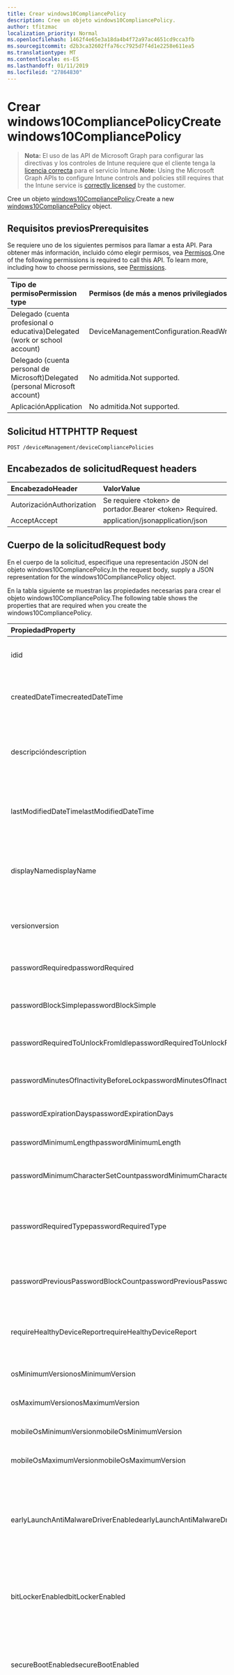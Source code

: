 ```yaml
---
title: Crear windows10CompliancePolicy
description: Cree un objeto windows10CompliancePolicy.
author: tfitzmac
localization_priority: Normal
ms.openlocfilehash: 1462f4e65e3a18da4b4f72a97ac4651cd9cca3fb
ms.sourcegitcommit: d2b3ca32602ffa76cc7925d7f4d1e2258e611ea5
ms.translationtype: MT
ms.contentlocale: es-ES
ms.lasthandoff: 01/11/2019
ms.locfileid: "27864830"
---
```

# <a name="create-windows10compliancepolicy"></a><span data-ttu-id="e93c3-103">Crear windows10CompliancePolicy</span><span class="sxs-lookup"><span data-stu-id="e93c3-103">Create windows10CompliancePolicy</span></span>

> <span data-ttu-id="e93c3-104">**Nota:** El uso de las API de Microsoft Graph para configurar las directivas y los controles de Intune requiere que el cliente tenga la [licencia correcta](https://go.microsoft.com/fwlink/?linkid=839381) para el servicio Intune.</span><span class="sxs-lookup"><span data-stu-id="e93c3-104">**Note:** Using the Microsoft Graph APIs to configure Intune controls and policies still requires that the Intune service is [correctly licensed](https://go.microsoft.com/fwlink/?linkid=839381) by the customer.</span></span>

<span data-ttu-id="e93c3-105">Cree un objeto [windows10CompliancePolicy](../resources/intune-deviceconfig-windows10compliancepolicy.md).</span><span class="sxs-lookup"><span data-stu-id="e93c3-105">Create a new [windows10CompliancePolicy](../resources/intune-deviceconfig-windows10compliancepolicy.md) object.</span></span>
## <a name="prerequisites"></a><span data-ttu-id="e93c3-106">Requisitos previos</span><span class="sxs-lookup"><span data-stu-id="e93c3-106">Prerequisites</span></span>
<span data-ttu-id="e93c3-p101">Se requiere uno de los siguientes permisos para llamar a esta API. Para obtener más información, incluido cómo elegir permisos, vea [Permisos](/graph/permissions-reference).</span><span class="sxs-lookup"><span data-stu-id="e93c3-p101">One of the following permissions is required to call this API. To learn more, including how to choose permissions, see [Permissions](/graph/permissions-reference).</span></span>

|<span data-ttu-id="e93c3-109">Tipo de permiso</span><span class="sxs-lookup"><span data-stu-id="e93c3-109">Permission type</span></span>|<span data-ttu-id="e93c3-110">Permisos (de más a menos privilegiados)</span><span class="sxs-lookup"><span data-stu-id="e93c3-110">Permissions (from most to least privileged)</span></span>|
|:---|:---|
|<span data-ttu-id="e93c3-111">Delegado (cuenta profesional o educativa)</span><span class="sxs-lookup"><span data-stu-id="e93c3-111">Delegated (work or school account)</span></span>|<span data-ttu-id="e93c3-112">DeviceManagementConfiguration.ReadWrite.All</span><span class="sxs-lookup"><span data-stu-id="e93c3-112">DeviceManagementConfiguration.ReadWrite.All</span></span>|
|<span data-ttu-id="e93c3-113">Delegado (cuenta personal de Microsoft)</span><span class="sxs-lookup"><span data-stu-id="e93c3-113">Delegated (personal Microsoft account)</span></span>|<span data-ttu-id="e93c3-114">No admitida.</span><span class="sxs-lookup"><span data-stu-id="e93c3-114">Not supported.</span></span>|
|<span data-ttu-id="e93c3-115">Aplicación</span><span class="sxs-lookup"><span data-stu-id="e93c3-115">Application</span></span>|<span data-ttu-id="e93c3-116">No admitida.</span><span class="sxs-lookup"><span data-stu-id="e93c3-116">Not supported.</span></span>|

## <a name="http-request"></a><span data-ttu-id="e93c3-117">Solicitud HTTP</span><span class="sxs-lookup"><span data-stu-id="e93c3-117">HTTP Request</span></span>
<!-- {
  "blockType": "ignored"
}
-->
``` http
POST /deviceManagement/deviceCompliancePolicies
```

## <a name="request-headers"></a><span data-ttu-id="e93c3-118">Encabezados de solicitud</span><span class="sxs-lookup"><span data-stu-id="e93c3-118">Request headers</span></span>
|<span data-ttu-id="e93c3-119">Encabezado</span><span class="sxs-lookup"><span data-stu-id="e93c3-119">Header</span></span>|<span data-ttu-id="e93c3-120">Valor</span><span class="sxs-lookup"><span data-stu-id="e93c3-120">Value</span></span>|
|:---|:---|
|<span data-ttu-id="e93c3-121">Autorización</span><span class="sxs-lookup"><span data-stu-id="e93c3-121">Authorization</span></span>|<span data-ttu-id="e93c3-122">Se requiere &lt;token&gt; de portador.</span><span class="sxs-lookup"><span data-stu-id="e93c3-122">Bearer &lt;token&gt; Required.</span></span>|
|<span data-ttu-id="e93c3-123">Accept</span><span class="sxs-lookup"><span data-stu-id="e93c3-123">Accept</span></span>|<span data-ttu-id="e93c3-124">application/json</span><span class="sxs-lookup"><span data-stu-id="e93c3-124">application/json</span></span>|

## <a name="request-body"></a><span data-ttu-id="e93c3-125">Cuerpo de la solicitud</span><span class="sxs-lookup"><span data-stu-id="e93c3-125">Request body</span></span>
<span data-ttu-id="e93c3-126">En el cuerpo de la solicitud, especifique una representación JSON del objeto windows10CompliancePolicy.</span><span class="sxs-lookup"><span data-stu-id="e93c3-126">In the request body, supply a JSON representation for the windows10CompliancePolicy object.</span></span>

<span data-ttu-id="e93c3-127">En la tabla siguiente se muestran las propiedades necesarias para crear el objeto windows10CompliancePolicy.</span><span class="sxs-lookup"><span data-stu-id="e93c3-127">The following table shows the properties that are required when you create the windows10CompliancePolicy.</span></span>

|<span data-ttu-id="e93c3-128">Propiedad</span><span class="sxs-lookup"><span data-stu-id="e93c3-128">Property</span></span>|<span data-ttu-id="e93c3-129">Tipo</span><span class="sxs-lookup"><span data-stu-id="e93c3-129">Type</span></span>|<span data-ttu-id="e93c3-130">Descripción</span><span class="sxs-lookup"><span data-stu-id="e93c3-130">Description</span></span>|
|:---|:---|:---|
|<span data-ttu-id="e93c3-131">id</span><span class="sxs-lookup"><span data-stu-id="e93c3-131">id</span></span>|<span data-ttu-id="e93c3-132">Cadena</span><span class="sxs-lookup"><span data-stu-id="e93c3-132">String</span></span>|<span data-ttu-id="e93c3-133">Clave de la entidad.</span><span class="sxs-lookup"><span data-stu-id="e93c3-133">Key of the entity.</span></span> <span data-ttu-id="e93c3-134">Heredado de [deviceCompliancePolicy](../resources/intune-deviceconfig-devicecompliancepolicy.md).</span><span class="sxs-lookup"><span data-stu-id="e93c3-134">Inherited from [deviceCompliancePolicy](../resources/intune-deviceconfig-devicecompliancepolicy.md)</span></span>|
|<span data-ttu-id="e93c3-135">createdDateTime</span><span class="sxs-lookup"><span data-stu-id="e93c3-135">createdDateTime</span></span>|<span data-ttu-id="e93c3-136">DateTimeOffset</span><span class="sxs-lookup"><span data-stu-id="e93c3-136">DateTimeOffset</span></span>|<span data-ttu-id="e93c3-137">Fecha y hora en la que se creó el objeto.</span><span class="sxs-lookup"><span data-stu-id="e93c3-137">DateTime the object was created.</span></span> <span data-ttu-id="e93c3-138">Heredado de [deviceCompliancePolicy](../resources/intune-deviceconfig-devicecompliancepolicy.md).</span><span class="sxs-lookup"><span data-stu-id="e93c3-138">Inherited from [deviceCompliancePolicy](../resources/intune-deviceconfig-devicecompliancepolicy.md)</span></span>|
|<span data-ttu-id="e93c3-139">descripción</span><span class="sxs-lookup"><span data-stu-id="e93c3-139">description</span></span>|<span data-ttu-id="e93c3-140">Cadena</span><span class="sxs-lookup"><span data-stu-id="e93c3-140">String</span></span>|<span data-ttu-id="e93c3-141">Descripción proporcionada por el administrador de la configuración del dispositivo.</span><span class="sxs-lookup"><span data-stu-id="e93c3-141">Admin provided description of the Device Configuration.</span></span> <span data-ttu-id="e93c3-142">Heredado de [deviceCompliancePolicy](../resources/intune-deviceconfig-devicecompliancepolicy.md).</span><span class="sxs-lookup"><span data-stu-id="e93c3-142">Inherited from [deviceCompliancePolicy](../resources/intune-deviceconfig-devicecompliancepolicy.md)</span></span>|
|<span data-ttu-id="e93c3-143">lastModifiedDateTime</span><span class="sxs-lookup"><span data-stu-id="e93c3-143">lastModifiedDateTime</span></span>|<span data-ttu-id="e93c3-144">DateTimeOffset</span><span class="sxs-lookup"><span data-stu-id="e93c3-144">DateTimeOffset</span></span>|<span data-ttu-id="e93c3-145">Fecha y hora en la que se modificó el objeto por última vez.</span><span class="sxs-lookup"><span data-stu-id="e93c3-145">DateTime the object was last modified.</span></span> <span data-ttu-id="e93c3-146">Heredado de [deviceCompliancePolicy](../resources/intune-deviceconfig-devicecompliancepolicy.md).</span><span class="sxs-lookup"><span data-stu-id="e93c3-146">Inherited from [deviceCompliancePolicy](../resources/intune-deviceconfig-devicecompliancepolicy.md)</span></span>|
|<span data-ttu-id="e93c3-147">displayName</span><span class="sxs-lookup"><span data-stu-id="e93c3-147">displayName</span></span>|<span data-ttu-id="e93c3-148">Cadena</span><span class="sxs-lookup"><span data-stu-id="e93c3-148">String</span></span>|<span data-ttu-id="e93c3-149">Nombre proporcionado por el administrador de la configuración del dispositivo.</span><span class="sxs-lookup"><span data-stu-id="e93c3-149">Admin provided name of the device configuration.</span></span> <span data-ttu-id="e93c3-150">Heredado de [deviceCompliancePolicy](../resources/intune-deviceconfig-devicecompliancepolicy.md).</span><span class="sxs-lookup"><span data-stu-id="e93c3-150">Inherited from [deviceCompliancePolicy](../resources/intune-deviceconfig-devicecompliancepolicy.md)</span></span>|
|<span data-ttu-id="e93c3-151">version</span><span class="sxs-lookup"><span data-stu-id="e93c3-151">version</span></span>|<span data-ttu-id="e93c3-152">Int32</span><span class="sxs-lookup"><span data-stu-id="e93c3-152">Int32</span></span>|<span data-ttu-id="e93c3-153">Versión de la configuración del dispositivo.</span><span class="sxs-lookup"><span data-stu-id="e93c3-153">Version of the device configuration.</span></span> <span data-ttu-id="e93c3-154">Heredado de [deviceCompliancePolicy](../resources/intune-deviceconfig-devicecompliancepolicy.md).</span><span class="sxs-lookup"><span data-stu-id="e93c3-154">Inherited from [deviceCompliancePolicy](../resources/intune-deviceconfig-devicecompliancepolicy.md)</span></span>|
|<span data-ttu-id="e93c3-155">passwordRequired</span><span class="sxs-lookup"><span data-stu-id="e93c3-155">passwordRequired</span></span>|<span data-ttu-id="e93c3-156">Booleano</span><span class="sxs-lookup"><span data-stu-id="e93c3-156">Boolean</span></span>|<span data-ttu-id="e93c3-157">Exige una contraseña para desbloquear el dispositivo Windows.</span><span class="sxs-lookup"><span data-stu-id="e93c3-157">Require a password to unlock Windows device.</span></span>|
|<span data-ttu-id="e93c3-158">passwordBlockSimple</span><span class="sxs-lookup"><span data-stu-id="e93c3-158">passwordBlockSimple</span></span>|<span data-ttu-id="e93c3-159">Booleano</span><span class="sxs-lookup"><span data-stu-id="e93c3-159">Boolean</span></span>|<span data-ttu-id="e93c3-160">Indica si quiere bloquear o no la contraseña simple.</span><span class="sxs-lookup"><span data-stu-id="e93c3-160">Indicates whether or not to block simple password.</span></span>|
|<span data-ttu-id="e93c3-161">passwordRequiredToUnlockFromIdle</span><span class="sxs-lookup"><span data-stu-id="e93c3-161">passwordRequiredToUnlockFromIdle</span></span>|<span data-ttu-id="e93c3-162">Booleano</span><span class="sxs-lookup"><span data-stu-id="e93c3-162">Boolean</span></span>|<span data-ttu-id="e93c3-163">Exige una contraseña para desbloquear el dispositivo inactivo.</span><span class="sxs-lookup"><span data-stu-id="e93c3-163">Require a password to unlock an idle device.</span></span>|
|<span data-ttu-id="e93c3-164">passwordMinutesOfInactivityBeforeLock</span><span class="sxs-lookup"><span data-stu-id="e93c3-164">passwordMinutesOfInactivityBeforeLock</span></span>|<span data-ttu-id="e93c3-165">Int32</span><span class="sxs-lookup"><span data-stu-id="e93c3-165">Int32</span></span>|<span data-ttu-id="e93c3-166">Minutos de inactividad antes de que sea necesaria una contraseña.</span><span class="sxs-lookup"><span data-stu-id="e93c3-166">Minutes of inactivity before a password is required.</span></span>|
|<span data-ttu-id="e93c3-167">passwordExpirationDays</span><span class="sxs-lookup"><span data-stu-id="e93c3-167">passwordExpirationDays</span></span>|<span data-ttu-id="e93c3-168">Int32</span><span class="sxs-lookup"><span data-stu-id="e93c3-168">Int32</span></span>|<span data-ttu-id="e93c3-169">La expiración de la contraseña en días.</span><span class="sxs-lookup"><span data-stu-id="e93c3-169">The password expiration in days.</span></span>|
|<span data-ttu-id="e93c3-170">passwordMinimumLength</span><span class="sxs-lookup"><span data-stu-id="e93c3-170">passwordMinimumLength</span></span>|<span data-ttu-id="e93c3-171">Int32</span><span class="sxs-lookup"><span data-stu-id="e93c3-171">Int32</span></span>|<span data-ttu-id="e93c3-172">La longitud mínima de contraseña.</span><span class="sxs-lookup"><span data-stu-id="e93c3-172">The minimum password length.</span></span>|
|<span data-ttu-id="e93c3-173">passwordMinimumCharacterSetCount</span><span class="sxs-lookup"><span data-stu-id="e93c3-173">passwordMinimumCharacterSetCount</span></span>|<span data-ttu-id="e93c3-174">Int32</span><span class="sxs-lookup"><span data-stu-id="e93c3-174">Int32</span></span>|<span data-ttu-id="e93c3-175">Número de juegos de caracteres necesarios en la contraseña.</span><span class="sxs-lookup"><span data-stu-id="e93c3-175">The number of character sets required in the password.</span></span>|
|<span data-ttu-id="e93c3-176">passwordRequiredType</span><span class="sxs-lookup"><span data-stu-id="e93c3-176">passwordRequiredType</span></span>|[<span data-ttu-id="e93c3-177">requiredPasswordType</span><span class="sxs-lookup"><span data-stu-id="e93c3-177">requiredPasswordType</span></span>](../resources/intune-deviceconfig-requiredpasswordtype.md)|<span data-ttu-id="e93c3-178">Tipo de contraseña necesaria.</span><span class="sxs-lookup"><span data-stu-id="e93c3-178">The required password type.</span></span> <span data-ttu-id="e93c3-179">Los valores posibles son: `deviceDefault`, `alphanumeric` y `numeric`.</span><span class="sxs-lookup"><span data-stu-id="e93c3-179">Possible values are: `deviceDefault`, `alphanumeric`, `numeric`.</span></span>|
|<span data-ttu-id="e93c3-180">passwordPreviousPasswordBlockCount</span><span class="sxs-lookup"><span data-stu-id="e93c3-180">passwordPreviousPasswordBlockCount</span></span>|<span data-ttu-id="e93c3-181">Int32</span><span class="sxs-lookup"><span data-stu-id="e93c3-181">Int32</span></span>|<span data-ttu-id="e93c3-182">Número de contraseñas anteriores que impide su reutilización.</span><span class="sxs-lookup"><span data-stu-id="e93c3-182">The number of previous passwords to prevent re-use of.</span></span>|
|<span data-ttu-id="e93c3-183">requireHealthyDeviceReport</span><span class="sxs-lookup"><span data-stu-id="e93c3-183">requireHealthyDeviceReport</span></span>|<span data-ttu-id="e93c3-184">Booleano</span><span class="sxs-lookup"><span data-stu-id="e93c3-184">Boolean</span></span>|<span data-ttu-id="e93c3-185">Exige que la atestación de estado de dispositivo Windows notifique los dispositivos como correctos.</span><span class="sxs-lookup"><span data-stu-id="e93c3-185">Require devices to be reported as healthy by Windows Device Health Attestation.</span></span>|
|<span data-ttu-id="e93c3-186">osMinimumVersion</span><span class="sxs-lookup"><span data-stu-id="e93c3-186">osMinimumVersion</span></span>|<span data-ttu-id="e93c3-187">Cadena</span><span class="sxs-lookup"><span data-stu-id="e93c3-187">String</span></span>|<span data-ttu-id="e93c3-188">Versión mínima de Windows 10.</span><span class="sxs-lookup"><span data-stu-id="e93c3-188">Minimum Windows 10 version.</span></span>|
|<span data-ttu-id="e93c3-189">osMaximumVersion</span><span class="sxs-lookup"><span data-stu-id="e93c3-189">osMaximumVersion</span></span>|<span data-ttu-id="e93c3-190">Cadena</span><span class="sxs-lookup"><span data-stu-id="e93c3-190">String</span></span>|<span data-ttu-id="e93c3-191">Versión máxima de Windows 10.</span><span class="sxs-lookup"><span data-stu-id="e93c3-191">Maximum Windows 10 version.</span></span>|
|<span data-ttu-id="e93c3-192">mobileOsMinimumVersion</span><span class="sxs-lookup"><span data-stu-id="e93c3-192">mobileOsMinimumVersion</span></span>|<span data-ttu-id="e93c3-193">Cadena</span><span class="sxs-lookup"><span data-stu-id="e93c3-193">String</span></span>|<span data-ttu-id="e93c3-194">Versión mínima de Windows Phone.</span><span class="sxs-lookup"><span data-stu-id="e93c3-194">Minimum Windows Phone version.</span></span>|
|<span data-ttu-id="e93c3-195">mobileOsMaximumVersion</span><span class="sxs-lookup"><span data-stu-id="e93c3-195">mobileOsMaximumVersion</span></span>|<span data-ttu-id="e93c3-196">Cadena</span><span class="sxs-lookup"><span data-stu-id="e93c3-196">String</span></span>|<span data-ttu-id="e93c3-197">Versión máxima de Windows Phone.</span><span class="sxs-lookup"><span data-stu-id="e93c3-197">Maximum Windows Phone version.</span></span>|
|<span data-ttu-id="e93c3-198">earlyLaunchAntiMalwareDriverEnabled</span><span class="sxs-lookup"><span data-stu-id="e93c3-198">earlyLaunchAntiMalwareDriverEnabled</span></span>|<span data-ttu-id="e93c3-199">Booleano</span><span class="sxs-lookup"><span data-stu-id="e93c3-199">Boolean</span></span>|<span data-ttu-id="e93c3-200">Exige que la atestación de estado de dispositivo Windows notifique los dispositivos como correctos; el controlador antimalware de inicio temprano está habilitado.</span><span class="sxs-lookup"><span data-stu-id="e93c3-200">Require devices to be reported as healthy by Windows Device Health Attestation - early launch antimalware driver is enabled.</span></span>|
|<span data-ttu-id="e93c3-201">bitLockerEnabled</span><span class="sxs-lookup"><span data-stu-id="e93c3-201">bitLockerEnabled</span></span>|<span data-ttu-id="e93c3-202">Booleano</span><span class="sxs-lookup"><span data-stu-id="e93c3-202">Boolean</span></span>|<span data-ttu-id="e93c3-203">Exige que la atestación de estado de dispositivo Windows notifique los dispositivos como correctos; BitLocker está habilitado.</span><span class="sxs-lookup"><span data-stu-id="e93c3-203">Require devices to be reported healthy by Windows Device Health Attestation - bit locker is enabled</span></span>|
|<span data-ttu-id="e93c3-204">secureBootEnabled</span><span class="sxs-lookup"><span data-stu-id="e93c3-204">secureBootEnabled</span></span>|<span data-ttu-id="e93c3-205">Booleano</span><span class="sxs-lookup"><span data-stu-id="e93c3-205">Boolean</span></span>|<span data-ttu-id="e93c3-206">Exige que la atestación de estado de dispositivo Windows notifique los dispositivos como correctos; el arranque seguro está habilitado.</span><span class="sxs-lookup"><span data-stu-id="e93c3-206">Require devices to be reported as healthy by Windows Device Health Attestation - secure boot is enabled.</span></span>|
|<span data-ttu-id="e93c3-207">codeIntegrityEnabled</span><span class="sxs-lookup"><span data-stu-id="e93c3-207">codeIntegrityEnabled</span></span>|<span data-ttu-id="e93c3-208">Booleano</span><span class="sxs-lookup"><span data-stu-id="e93c3-208">Boolean</span></span>|<span data-ttu-id="e93c3-209">Exige que la atestación de estado de dispositivo Windows notifique los dispositivos como correctos.</span><span class="sxs-lookup"><span data-stu-id="e93c3-209">Require devices to be reported as healthy by Windows Device Health Attestation.</span></span>|
|<span data-ttu-id="e93c3-210">storageRequireEncryption</span><span class="sxs-lookup"><span data-stu-id="e93c3-210">storageRequireEncryption</span></span>|<span data-ttu-id="e93c3-211">Booleano</span><span class="sxs-lookup"><span data-stu-id="e93c3-211">Boolean</span></span>|<span data-ttu-id="e93c3-212">Exige el cifrado en dispositivos Windows.</span><span class="sxs-lookup"><span data-stu-id="e93c3-212">Require encryption on windows devices.</span></span>|



## <a name="response"></a><span data-ttu-id="e93c3-213">Respuesta</span><span class="sxs-lookup"><span data-stu-id="e93c3-213">Response</span></span>
<span data-ttu-id="e93c3-214">Si se ejecuta correctamente, este método devuelve un código de respuesta `201 Created` y un objeto [windows10CompliancePolicy](../resources/intune-deviceconfig-windows10compliancepolicy.md) en el cuerpo de la respuesta.</span><span class="sxs-lookup"><span data-stu-id="e93c3-214">If successful, this method returns a `201 Created` response code and a [windows10CompliancePolicy](../resources/intune-deviceconfig-windows10compliancepolicy.md) object in the response body.</span></span>

## <a name="example"></a><span data-ttu-id="e93c3-215">Ejemplo</span><span class="sxs-lookup"><span data-stu-id="e93c3-215">Example</span></span>
### <a name="request"></a><span data-ttu-id="e93c3-216">Solicitud</span><span class="sxs-lookup"><span data-stu-id="e93c3-216">Request</span></span>
<span data-ttu-id="e93c3-217">Aquí tiene un ejemplo de la solicitud.</span><span class="sxs-lookup"><span data-stu-id="e93c3-217">Here is an example of the request.</span></span>
``` http
POST https://graph.microsoft.com/v1.0/deviceManagement/deviceCompliancePolicies
Content-type: application/json
Content-length: 954

{
  "@odata.type": "#microsoft.graph.windows10CompliancePolicy",
  "description": "Description value",
  "displayName": "Display Name value",
  "version": 7,
  "passwordRequired": true,
  "passwordBlockSimple": true,
  "passwordRequiredToUnlockFromIdle": true,
  "passwordMinutesOfInactivityBeforeLock": 5,
  "passwordExpirationDays": 6,
  "passwordMinimumLength": 5,
  "passwordMinimumCharacterSetCount": 0,
  "passwordRequiredType": "alphanumeric",
  "passwordPreviousPasswordBlockCount": 2,
  "requireHealthyDeviceReport": true,
  "osMinimumVersion": "Os Minimum Version value",
  "osMaximumVersion": "Os Maximum Version value",
  "mobileOsMinimumVersion": "Mobile Os Minimum Version value",
  "mobileOsMaximumVersion": "Mobile Os Maximum Version value",
  "earlyLaunchAntiMalwareDriverEnabled": true,
  "bitLockerEnabled": true,
  "secureBootEnabled": true,
  "codeIntegrityEnabled": true,
  "storageRequireEncryption": true
}
```

### <a name="response"></a><span data-ttu-id="e93c3-218">Respuesta</span><span class="sxs-lookup"><span data-stu-id="e93c3-218">Response</span></span>
<span data-ttu-id="e93c3-p109">Aquí tiene un ejemplo de la respuesta. Nota: Puede que el objeto de respuesta que aparece aquí se trunque para abreviar. Todas las propiedades se devolverán de una llamada real.</span><span class="sxs-lookup"><span data-stu-id="e93c3-p109">Here is an example of the response. Note: The response object shown here may be truncated for brevity. All of the properties will be returned from an actual call.</span></span>
``` http
HTTP/1.1 201 Created
Content-Type: application/json
Content-Length: 1126

{
  "@odata.type": "#microsoft.graph.windows10CompliancePolicy",
  "id": "2919ae62-ae62-2919-62ae-192962ae1929",
  "createdDateTime": "2017-01-01T00:02:43.5775965-08:00",
  "description": "Description value",
  "lastModifiedDateTime": "2017-01-01T00:00:35.1329464-08:00",
  "displayName": "Display Name value",
  "version": 7,
  "passwordRequired": true,
  "passwordBlockSimple": true,
  "passwordRequiredToUnlockFromIdle": true,
  "passwordMinutesOfInactivityBeforeLock": 5,
  "passwordExpirationDays": 6,
  "passwordMinimumLength": 5,
  "passwordMinimumCharacterSetCount": 0,
  "passwordRequiredType": "alphanumeric",
  "passwordPreviousPasswordBlockCount": 2,
  "requireHealthyDeviceReport": true,
  "osMinimumVersion": "Os Minimum Version value",
  "osMaximumVersion": "Os Maximum Version value",
  "mobileOsMinimumVersion": "Mobile Os Minimum Version value",
  "mobileOsMaximumVersion": "Mobile Os Maximum Version value",
  "earlyLaunchAntiMalwareDriverEnabled": true,
  "bitLockerEnabled": true,
  "secureBootEnabled": true,
  "codeIntegrityEnabled": true,
  "storageRequireEncryption": true
}
```



